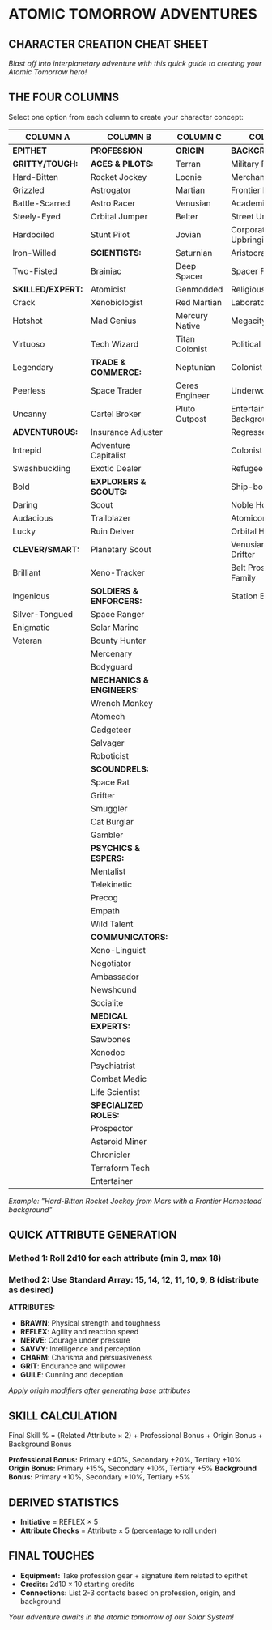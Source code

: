 # ATOMIC TOMORROW ADVENTURES

## CHARACTER CREATION CHEAT SHEET

*Blast off into interplanetary adventure with this quick guide to creating your Atomic Tomorrow hero!*

## THE FOUR COLUMNS

Select one option from each column to create your character concept:

| COLUMN A                  | COLUMN B                         | COLUMN C         | COLUMN D                 |
| ------------------------- | -------------------------------- | ---------------- | ------------------------ |
| **EPITHET**         | **PROFESSION**             | **ORIGIN** | **BACKGROUND**     |
| **GRITTY/TOUGH:**   | **ACES & PILOTS:**         | Terran           | Military Family          |
| Hard-Bitten               | Rocket Jockey                    | Loonie           | Merchant Clan            |
| Grizzled                  | Astrogator                       | Martian          | Frontier Homestead       |
| Battle-Scarred            | Astro Racer                      | Venusian         | Academic Training        |
| Steely-Eyed               | Orbital Jumper                   | Belter           | Street Urchin            |
| Hardboiled                | Stunt Pilot                      | Jovian           | Corporate Upbringing     |
| Iron-Willed               | **SCIENTISTS:**            | Saturnian        | Aristocratic Family      |
| Two-Fisted                | Brainiac                         | Deep Spacer      | Spacer Family            |
| **SKILLED/EXPERT:** | Atomicist                        | Genmodded        | Religious Order          |
| Crack                     | Xenobiologist                    | Red Martian      | Laboratory Subject       |
| Hotshot                   | Mad Genius                       | Mercury Native   | Megacity Native          |
| Virtuoso                  | Tech Wizard                      | Titan Colonist   | Political Dynasty        |
| Legendary                 | **TRADE & COMMERCE:**      | Neptunian        | Colonist Child           |
| Peerless                  | Space Trader                     | Ceres Engineer   | Underworld Family        |
| Uncanny                   | Cartel Broker                    | Pluto Outpost    | Entertainment Background |
| **ADVENTUROUS:**    | Insurance Adjuster               |                  | Regressed/Barbarian      |
| Intrepid                  | Adventure Capitalist             |                  | Colonist                 |
| Swashbuckling             | Exotic Dealer                    |                  | Refugee                  |
| Bold                      | **EXPLORERS & SCOUTS:**    |                  | Ship-born                |
| Daring                    | Scout                            |                  | Noble House              |
| Audacious                 | Trailblazer                      |                  | Atomicorp Employee       |
| Lucky                     | Ruin Delver                      |                  | Orbital Habitat          |
| **CLEVER/SMART:**   | Planetary Scout                  |                  | Venusian Cloud Drifter   |
| Brilliant                 | Xeno-Tracker                     |                  | Belt Prospector Family   |
| Ingenious                 | **SOLDIERS & ENFORCERS:**  |                  | Station Brat             |
| Silver-Tongued            | Space Ranger                     |                  |                          |
| Enigmatic                 | Solar Marine                     |                  |                          |
| Veteran                   | Bounty Hunter                    |                  |                          |
|                           | Mercenary                        |                  |                          |
|                           | Bodyguard                        |                  |                          |
|                           | **MECHANICS & ENGINEERS:** |                  |                          |
|                           | Wrench Monkey                    |                  |                          |
|                           | Atomech                          |                  |                          |
|                           | Gadgeteer                        |                  |                          |
|                           | Salvager                         |                  |                          |
|                           | Roboticist                       |                  |                          |
|                           | **SCOUNDRELS:**            |                  |                          |
|                           | Space Rat                        |                  |                          |
|                           | Grifter                          |                  |                          |
|                           | Smuggler                         |                  |                          |
|                           | Cat Burglar                      |                  |                          |
|                           | Gambler                          |                  |                          |
|                           | **PSYCHICS & ESPERS:**     |                  |                          |
|                           | Mentalist                        |                  |                          |
|                           | Telekinetic                      |                  |                          |
|                           | Precog                           |                  |                          |
|                           | Empath                           |                  |                          |
|                           | Wild Talent                      |                  |                          |
|                           | **COMMUNICATORS:**         |                  |                          |
|                           | Xeno-Linguist                    |                  |                          |
|                           | Negotiator                       |                  |                          |
|                           | Ambassador                       |                  |                          |
|                           | Newshound                        |                  |                          |
|                           | Socialite                        |                  |                          |
|                           | **MEDICAL EXPERTS:**       |                  |                          |
|                           | Sawbones                         |                  |                          |
|                           | Xenodoc                          |                  |                          |
|                           | Psychiatrist                     |                  |                          |
|                           | Combat Medic                     |                  |                          |
|                           | Life Scientist                   |                  |                          |
|                           | **SPECIALIZED ROLES:**     |                  |                          |
|                           | Prospector                       |                  |                          |
|                           | Asteroid Miner                   |                  |                          |
|                           | Chronicler                       |                  |                          |
|                           | Terraform Tech                   |                  |                          |
|                           | Entertainer                      |                  |                          |

*Example: "Hard-Bitten Rocket Jockey from Mars with a Frontier Homestead background"*

## QUICK ATTRIBUTE GENERATION

### Method 1: Roll 2d10 for each attribute (min 3, max 18)

### Method 2: Use Standard Array: 15, 14, 12, 11, 10, 9, 8 (distribute as desired)

**ATTRIBUTES:**

- **BRAWN**: Physical strength and toughness
- **REFLEX**: Agility and reaction speed
- **NERVE**: Courage under pressure
- **SAVVY**: Intelligence and perception
- **CHARM**: Charisma and persuasiveness
- **GRIT**: Endurance and willpower
- **GUILE**: Cunning and deception

*Apply origin modifiers after generating base attributes*

## SKILL CALCULATION

Final Skill % = (Related Attribute × 2) + Professional Bonus + Origin Bonus + Background Bonus

**Professional Bonus:** Primary +40%, Secondary +20%, Tertiary +10%
**Origin Bonus:** Primary +15%, Secondary +10%, Tertiary +5%
**Background Bonus:** Primary +10%, Secondary +10%, Tertiary +5%

## DERIVED STATISTICS

- **Initiative** = REFLEX × 5
- **Attribute Checks** = Attribute × 5 (percentage to roll under)

## FINAL TOUCHES

- **Equipment:** Take profession gear + signature item related to epithet
- **Credits:** 2d10 × 10 starting credits
- **Connections:** List 2-3 contacts based on profession, origin, and background

*Your adventure awaits in the atomic tomorrow of our Solar System!*
